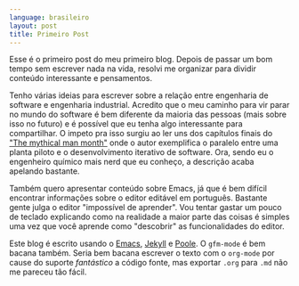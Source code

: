 ```yaml
---
language: brasileiro
layout: post
title: Primeiro Post
---
```


Esse é o primeiro post do meu primeiro blog. Depois de passar um bom tempo sem escrever nada na
vida, resolvi me organizar para dividir conteúdo interessante e pensamentos.

Tenho várias ideias para escrever sobre a relação entre engenharia de software e engenharia
industrial. Acredito que o meu caminho para vir parar no mundo do software é bem diferente da
maioria das pessoas (mais sobre isso no futuro) e é possível que eu tenha algo interessante para compartilhar. O
impeto pra isso surgiu ao ler uns dos capítulos finais do
["The mythical man month"](http://www.amazon.com/The-Mythical-Man-Month-Engineering-Anniversary/dp/0201835959)
onde o autor exemplifica o paralelo entre uma planta piloto e o desenvolvimento iterativo de software. Ora,
sendo eu o engenheiro químico mais nerd que eu conheço, a descrição acaba apelando bastante.

Também quero apresentar conteúdo sobre Emacs, já que é bem difícil encontrar informações sobre o editor
editável em português. Bastante gente julga o editor "impossível de aprender". Vou tentar gastar um
pouco de teclado explicando como na realidade a maior parte das coisas é simples uma vez que você
aprende como "descobrir" as funcionalidades do editor.

Este blog é escrito usando o [Emacs](http://www.gnu.org/software/emacs/),
[Jekyll](http://jekyllrb.com/) e [Poole](https://github.com/poole/poole). O `gfm-mode` é bem bacana
também. Seria bem bacana escrever o texto com o `org-mode` por cause do suporte _fantástico_ a
código fonte, mas exportar `.org` para `.md` não me pareceu tão fácil.

